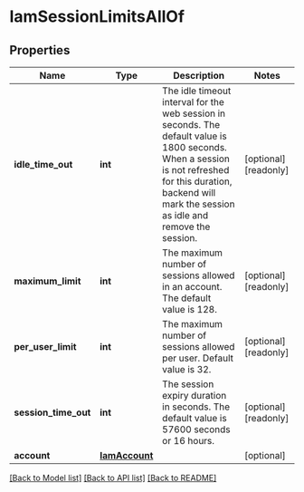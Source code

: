 # IamSessionLimitsAllOf

## Properties
Name | Type | Description | Notes
------------ | ------------- | ------------- | -------------
**idle_time_out** | **int** | The idle timeout interval for the web session in seconds. The default value is 1800 seconds. When a session is not refreshed for this duration, backend will mark the session as idle and remove the session.   | [optional] [readonly] 
**maximum_limit** | **int** | The maximum number of sessions allowed in an account. The default value is 128.   | [optional] [readonly] 
**per_user_limit** | **int** | The maximum number of sessions allowed per user. Default value is 32.    | [optional] [readonly] 
**session_time_out** | **int** | The session expiry duration in seconds. The default value is 57600 seconds or 16 hours.    | [optional] [readonly] 
**account** | [**IamAccount**](.md) |  | [optional] 

[[Back to Model list]](../README.md#documentation-for-models) [[Back to API list]](../README.md#documentation-for-api-endpoints) [[Back to README]](../README.md)


